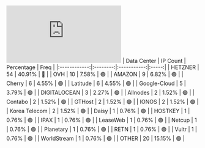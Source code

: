 ![Diagramm](https://github.com/111STAVR111/props/blob/main/Celestia/Mainnet/Decentralization/1/README.md)
| Data Center | IP Count | Percentage | Freq |
|:------------:|:--------:|:-----------:|:-----:|
| HETZNER | 54 | 40.91% | 🔴 |
| OVH | 10 | 7.58% | 🟢 |
| AMAZON | 9 | 6.82% | 🟢 |
| Cherry | 6 | 4.55% | 🟢 |
| Latitude | 6 | 4.55% | 🟢 |
| Google-Cloud | 5 | 3.79% | 🟢 |
| DIGITALOCEAN | 3 | 2.27% | 🟢 |
| Allnodes | 2 | 1.52% | 🟢 |
| Contabo | 2 | 1.52% | 🟢 |
| GTHost | 2 | 1.52% | 🟢 |
| IONOS | 2 | 1.52% | 🟢 |
| Korea Telecom | 2 | 1.52% | 🟢 |
| Daisy | 1 | 0.76% | 🟢 |
| HOSTKEY | 1 | 0.76% | 🟢 |
| IPAX | 1 | 0.76% | 🟢 |
| LeaseWeb | 1 | 0.76% | 🟢 |
| Netcup | 1 | 0.76% | 🟢 |
| Planetary | 1 | 0.76% | 🟢 |
| RETN | 1 | 0.76% | 🟢 |
| Vultr | 1 | 0.76% | 🟢 |
| WorldStream | 1 | 0.76% | 🟢 |
| OTHER | 20 | 15.15% | 🟢 |